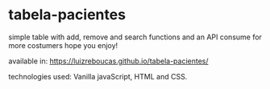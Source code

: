 # tabela-pacientes

simple table with add, remove and search functions and an API consume for more costumers 
hope you enjoy!

available in: https://luizreboucas.github.io/tabela-pacientes/

technologies used: Vanilla javaScript, HTML and CSS.
